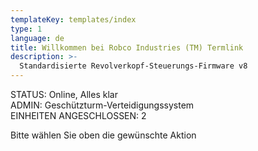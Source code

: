 ```yaml
---
templateKey: templates/index
type: 1
language: de
title: Willkommen bei Robco Industries (TM) Termlink
description: >-
  Standardisierte Revolverkopf-Steuerungs-Firmware v8
---
```



STATUS: Online, Alles klar </br>
ADMIN: Geschützturm-Verteidigungssystem </br>
EINHEITEN ANGESCHLOSSEN: 2 </br>

Bitte wählen Sie oben die gewünschte Aktion